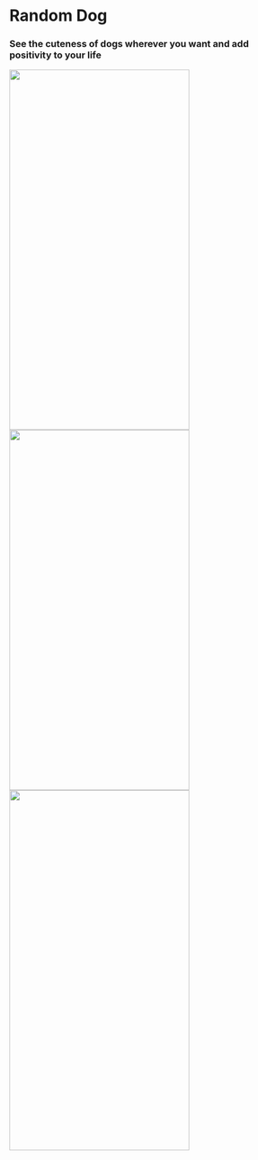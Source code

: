 # Random Dog

### See the cuteness of dogs wherever you want and add positivity to your life

<img src="https://user-images.githubusercontent.com/75522456/183608064-df8464a5-c730-4b49-999a-a9a3cf34002a.png" width="320" height="640"> <img src="https://user-images.githubusercontent.com/75522456/183610054-45b8f078-0270-4aa4-8b02-ab04b301b02c.png" width="320" height="640"> <img src="https://user-images.githubusercontent.com/75522456/183610066-5e81840b-beca-4f53-b5e0-d74f5415fa56.png" width="320" height="640">
